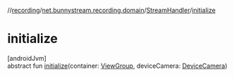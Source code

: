 //[recording](../../../index.md)/[net.bunnystream.recording.domain](../index.md)/[StreamHandler](index.md)/[initialize](initialize.md)

# initialize

[androidJvm]\
abstract fun [initialize](initialize.md)(container: [ViewGroup](https://developer.android.com/reference/kotlin/android/view/ViewGroup.html), deviceCamera: [DeviceCamera](../../net.bunnystream.recording/-device-camera/index.md))
